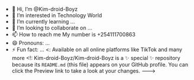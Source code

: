 - 👋 Hi, I’m @Kim-droid-Boyz
- 👀 I’m interested in Technology World
- 🌱 I’m currently learning ...
- 💞️ I’m looking to collaborate on ...
- 📫 How to reach me My number is +254111700863
- 😄 Pronouns: ...
- ⚡ Fun fact: ...
  <: Available on all online platforms like TikTok and many more 
<!:
Kim-droid-Boyz/Kim-droid-Boyz is a ✨ special ✨ repository because its `README.md` (this file) appears on your GitHub profile.
You can click the Preview link to take a look at your changes.
--->
